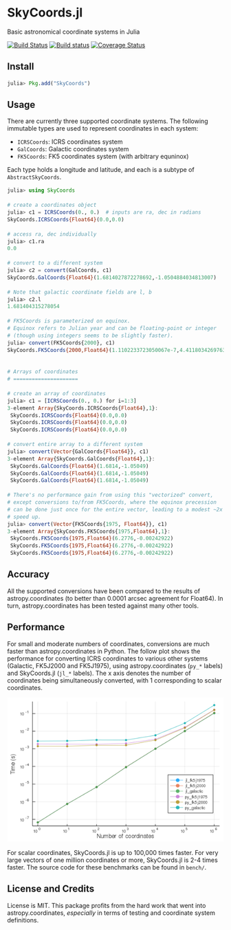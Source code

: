 SkyCoords.jl
============

Basic astronomical coordinate systems in Julia

[![Build Status](https://img.shields.io/travis/kbarbary/SkyCoords.jl.svg?style=flat-square)](https://travis-ci.org/kbarbary/SkyCoords.jl)
[![Build status](https://img.shields.io/appveyor/ci/kbarbary/skycoords-jl.svg?style=flat-square&label=windows)](https://ci.appveyor.com/project/kbarbary/skycoords-jl/branch/master)
[![Coverage Status](http://img.shields.io/coveralls/kbarbary/SkyCoords.jl.svg?style=flat-square)](https://coveralls.io/r/kbarbary/SkyCoords.jl?branch=master)

## Install

```julia
julia> Pkg.add("SkyCoords")
```

## Usage

There are currently three supported coordinate systems. The following
immutable types are used to represent coordinates in each system:

- `ICRSCoords`: ICRS coordinates system
- `GalCoords`: Galactic coordinates system
- `FK5Coords`: FK5 coordinates system (with arbitrary equninox)

Each type holds a longitude and latitude, and each is a subtype of
`AbstractSkyCoords`.

```julia
julia> using SkyCoords

# create a coordinates object
julia> c1 = ICRSCoords(0., 0.)  # inputs are ra, dec in radians
SkyCoords.ICRSCoords{Float64}(0.0,0.0)

# access ra, dec individually
julia> c1.ra
0.0

# convert to a different system
julia> c2 = convert(GalCoords, c1)
SkyCoords.GalCoords{Float64}(1.6814027872278692,-1.0504884034813007)

# Note that galactic coordinate fields are l, b
julia> c2.l
1.681404315278054

# FK5Coords is parameterized on equinox.
# Equinox refers to Julian year and can be floating-point or integer
# (though using integers seems to be slightly faster).
julia> convert(FK5Coords{2000}, c1)
SkyCoords.FK5Coords{2000,Float64}(1.1102233723050067e-7,4.411803426976326e-8)


# Arrays of coordinates
# =====================

# create an array of coordinates 
julia> c1 = [ICRSCoords(0., 0.) for i=1:3]
3-element Array{SkyCoords.ICRSCoords{Float64},1}:
 SkyCoords.ICRSCoords{Float64}(0.0,0.0)
 SkyCoords.ICRSCoords{Float64}(0.0,0.0)
 SkyCoords.ICRSCoords{Float64}(0.0,0.0)

# convert entire array to a different system
julia> convert(Vector{GalCoords{Float64}}, c1)
3-element Array{SkyCoords.GalCoords{Float64},1}:
 SkyCoords.GalCoords{Float64}(1.6814,-1.05049)
 SkyCoords.GalCoords{Float64}(1.6814,-1.05049)
 SkyCoords.GalCoords{Float64}(1.6814,-1.05049)

# There's no performance gain from using this "vectorized" convert,
# except conversions to/from FK5Coords, where the equinox precession
# can be done just once for the entire vector, leading to a modest ~2x
# speed up.
julia> convert(Vector{FK5Coords{1975, Float64}}, c1)
3-element Array{SkyCoords.FK5Coords{1975,Float64},1}:
 SkyCoords.FK5Coords{1975,Float64}(6.2776,-0.00242922)
 SkyCoords.FK5Coords{1975,Float64}(6.2776,-0.00242922)
 SkyCoords.FK5Coords{1975,Float64}(6.2776,-0.00242922)
```

## Accuracy

All the supported conversions have been compared to the results of
astropy.coordinates (to better than 0.0001 arcsec agreement for Float64).
In turn, astropy.coordinates has been tested against many other tools.


## Performance

For small and moderate numbers of coordinates, conversions are much
faster than astropy.coordinates in Python. The follow plot shows the
performance for converting ICRS coordinates to various other systems
(Galactic, FK5J2000 and FK5J1975), using astropy.coordinates (`py_*`
labels) and SkyCoords.jl (`jl_*` labels). The x axis denotes the
number of coordinates being simultaneously converted, with 1
corresponding to scalar coordinates.

![times](bench/bench.png)

For scalar coordinates, SkyCoords.jl is up to 100,000 times
faster. For very large vectors of one million coordinates or more,
SkyCoords.jl is 2-4 times faster.  The source code for these
benchmarks can be found in `bench/`.


## License and Credits

License is MIT. This package profits from the hard work that went into
astropy.coordinates, *especially* in terms of testing and coordinate system
definitions.
